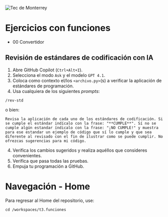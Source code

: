 
![Tec de Monterrey](images/logotecmty.png)
# Ejercicios con funciones

- 00 Convertidor

## Revisión de estándares de codificación con IA

1. Abre GitHub Copilot (`Ctrl+Alt+I`).
2. Selecciona el modo `Ask` y el modelo `GPT 4.1`.
3. Coloca como contexto el/los `<archivo.py>`(s) a verificar la aplicación de estándares de programación. 
4. Usa cualquiera de los siguientes *prompts*:
```
/rev-std
```
o bien:
```
Revisa la aplicación de cada uno de los estándares de codificación. Si se cumple el estándar indícalo con la frase: "**CUMPLE**". Sí no se cumple algún estandar índicalo con la frase: "¡NO CUMPLE!" y muestra para ese estandar un ejemplo de código que sí lo cumple y que sea diferente al revisado con el fin de ilustrar como se puede cumplir. No ofrezcas sugerencias para mi código.
```
4. Verifica los cambios sugeridos y realiza aquéllos que consideres convenientes.
5. Verifica que pasa todas las pruebas.
6. Empuja tu programación a GitHub.
  
# Navegación - Home
Para regresar al Home del repositorio, use:

```
cd /workspaces/t3.funciones
```
